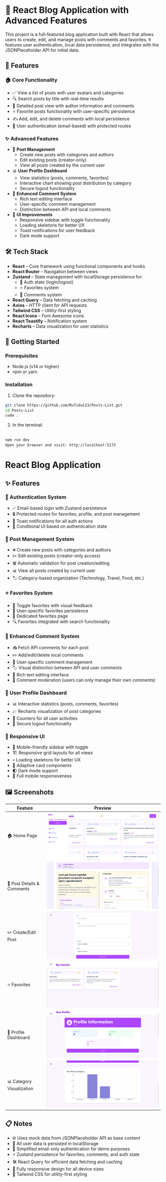 # 📝 React Blog Application with Advanced Features

This project is a full-featured blog application built with React that allows users to create, edit, and manage posts with comments and favorites. It features user authentication, local data persistence, and integrates with the JSONPlaceholder API for initial data.

## 🚀 Features

### 🏠 Core Functionality

- ✅ View a list of posts with user avatars and categories
- 🔍 Search posts by title with real-time results
- 📄 Detailed post view with author information and comments
- ⭐ Favorite posts functionality with user-specific persistence
- ✍️ Add, edit, and delete comments with local persistence
- 👤 User authentication (email-based) with protected routes

### ✨ Advanced Features

- 📝 **Post Management**
  - Create new posts with categories and authors
  - Edit existing posts (creator-only)
  - View all posts created by the current user
- 📊 **User Profile Dashboard**
  - View statistics (posts, comments, favorites)
  - Interactive chart showing post distribution by category
  - Secure logout functionality
- 💬 **Enhanced Comment System**
  - Rich text editing interface
  - User-specific comment management
  - Distinction between API and local comments
- 🎨 **UI Improvements**
  - Responsive sidebar with toggle functionality
  - Loading skeletons for better UX
  - Toast notifications for user feedback
  - Dark mode support

## 🛠️ Tech Stack

- **React** – Core framework using functional components and hooks
- **React Router** – Navigation between views
- **Zustand** – State management with localStorage persistence for:
  - 🔐 Auth state (login/logout)
  - ⭐ Favorites system
  - 💬 Comments system
- **React Query** – Data fetching and caching
- **Axios** – HTTP client for API requests
- **Tailwind CSS** – Utility-first styling
- **React Icons** – Font Awesome icons
- **React Toastify** – Notification system
- **Recharts** – Data visualization for user statistics

## 🏁 Getting Started

### Prerequisites

- Node.js (v14 or higher)
- npm or yarn

### Installation

1. Clone the repository:

```bash
git clone https://github.com/Rufida123/Posts-List.git
cd Posts-List
code .
```

2. In the terminal:

```bash

npm run dev
Open your browser and visit: http://localhost:5173
```

# React Blog Application

## ✨ Features

### 🔐 Authentication System

- ✅ Email-based login with Zustand persistence
- 🔒 Protected routes for favorites, profile, and post management
- 💬 Toast notifications for all auth actions
- 🚪 Conditional UI based on authentication state

### 📝 Post Management System

- ➕ Create new posts with categories and authors
- ✏️ Edit existing posts (creator-only access)
- 🗑️ Automatic validation for post creation/editing
- 📊 View all posts created by current user
- 🏷️ Category-based organization (Technology, Travel, Food, etc.)

### ⭐ Favorites System

- 🔘 Toggle favorites with visual feedback
- 💾 User-specific favorites persistence
- 📂 Dedicated favorites page
- 🔍 Favorites integrated with search functionality

### 💬 Enhanced Comment System

- 📥 Fetch API comments for each post
- ✏️ Add/edit/delete local comments
- 👤 User-specific comment management
- 🏷️ Visual distinction between API and user comments
- 🎨 Rich text editing interface
- 🚫 Comment moderation (users can only manage their own comments)

### 👤 User Profile Dashboard

- 📊 Interactive statistics (posts, comments, favorites)
- 📈 Recharts visualization of post categories
- 🔢 Counters for all user activities
- 🚪 Secure logout functionality

### 📱 Responsive UI

- 🍔 Mobile-friendly sidebar with toggle
- 🏗️ Responsive grid layouts for all views
- 💀 Loading skeletons for better UX
- 🎨 Adaptive card components
- 🌓 Dark mode support
- 📱 Full mobile responsiveness

## 🖼️ Screenshots

| Feature                    | Preview                                           |
| -------------------------- | ------------------------------------------------- |
| 🏠 Home Page               | ![Home Page](<./screenshots/Screenshot(1).png>)   |
| 📄 Post Details & Comments | ![Post Detail](<./screenshots/Screenshot(3).png>) |
| ✏️ Create/Edit Post        | ![Post Editor](<./screenshots/Screenshot(5).png>) |
| ⭐ Favorites               | ![Favorites](<./screenshots/Screenshot(2).png>)   |
| 👤 Profile Dashboard       | ![Profile](<./screenshots/Screenshot(6).png>)     |
| 📊 Category Visualization  | ![Stats](<./screenshots/Screenshot(7).png>)       |

## 📋 Notes

- 🌐 Uses mock data from JSONPlaceholder API as base content
- 💾 All user data is persisted in localStorage
- 🔐 Simplified email-only authentication for demo purposes
- ⚡ Zustand persistence for favorites, comments, and auth state
- 🛠️ React Query for efficient data fetching and caching
- 📱 Fully responsive design for all device sizes
- 🎨 Tailwind CSS for utility-first styling
